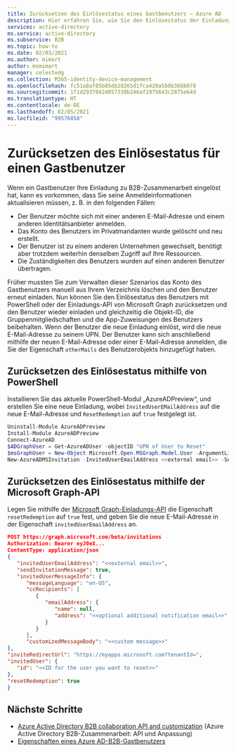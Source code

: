 ```yaml
---
title: Zurücksetzen des Einlösestatus eines Gastbenutzers – Azure AD
description: Hier erfahren Sie, wie Sie den Einlösestatus der Einladung für einen Azure Active Directory-B2B-Gastbenutzer in Azure AD External Identities zurücksetzen.
services: active-directory
ms.service: active-directory
ms.subservice: B2B
ms.topic: how-to
ms.date: 02/03/2021
ms.author: mimart
author: msmimart
manager: celestedg
ms.collection: M365-identity-device-management
ms.openlocfilehash: fc51a8af85b85db28265d1fca420a5b9b368b078
ms.sourcegitcommit: 1f1d29378424057338b246af1975643c2875e64d
ms.translationtype: HT
ms.contentlocale: de-DE
ms.lasthandoff: 02/05/2021
ms.locfileid: "99576858"
---
```

# <a name="reset-redemption-status-for-a-guest-user"></a>Zurücksetzen des Einlösestatus für einen Gastbenutzer

Wenn ein Gastbenutzer Ihre Einladung zu B2B-Zusammenarbeit eingelöst hat, kann es vorkommen, dass Sie seine Anmeldeinformationen aktualisieren müssen, z. B. in den folgenden Fällen:

- Der Benutzer möchte sich mit einer anderen E-Mail-Adresse und einem anderen Identitätsanbieter anmelden.
- Das Konto des Benutzers im Privatmandanten wurde gelöscht und neu erstellt.
- Der Benutzer ist zu einem anderen Unternehmen gewechselt, benötigt aber trotzdem weiterhin denselben Zugriff auf Ihre Ressourcen.
- Die Zuständigkeiten des Benutzers wurden auf einen anderen Benutzer übertragen.

Früher mussten Sie zum Verwalten dieser Szenarios das Konto des Gastbenutzers manuell aus Ihrem Verzeichnis löschen und den Benutzer erneut einladen. Nun können Sie den Einlösestatus des Benutzers mit PowerShell oder der Einladungs-API von Microsoft Graph zurücksetzen und den Benutzer wieder einladen und gleichzeitig die Objekt-ID, die Gruppenmitgliedschaften und die App-Zuweisungen des Benutzers beibehalten. Wenn der Benutzer die neue Einladung einlöst, wird die neue E-Mail-Adresse zu seinem UPN. Der Benutzer kann sich anschließend mithilfe der neuen E-Mail-Adresse oder einer E-Mail-Adresse anmelden, die Sie der Eigenschaft `otherMails` des Benutzerobjekts hinzugefügt haben.

## <a name="use-powershell-to-reset-redemption-status"></a>Zurücksetzen des Einlösestatus mithilfe von PowerShell

Installieren Sie das aktuelle PowerShell-Modul „AzureADPreview“, und erstellen Sie eine neue Einladung, wobei `InvitedUserEMailAddress` auf die neue E-Mail-Adresse und `ResetRedemption` auf `true` festgelegt ist.

```powershell  
Uninstall-Module AzureADPreview 
Install-Module AzureADPreview 
Connect-AzureAD 
$ADGraphUser = Get-AzureADUser -objectID "UPN of User to Reset"  
$msGraphUser = New-Object Microsoft.Open.MSGraph.Model.User -ArgumentList $ADGraphUser.ObjectId 
New-AzureADMSInvitation -InvitedUserEmailAddress <<external email>> -SendInvitationMessage $True -InviteRedirectUrl "http://myapps.microsoft.com" -InvitedUser $msGraphUser -ResetRedemption $True 
```

## <a name="use-microsoft-graph-api-to-reset-redemption-status"></a>Zurücksetzen des Einlösestatus mithilfe der Microsoft Graph-API

Legen Sie mithilfe der [Microsoft Graph-Einladungs-API](/graph/api/resources/invitation?view=graph-rest-1.0) die Eigenschaft `resetRedemption` auf `true` fest, und geben Sie die neue E-Mail-Adresse in der Eigenschaft `invitedUserEmailAddress` an.

```json
POST https://graph.microsoft.com/beta/invitations  
Authorization: Bearer eyJ0eX...  
ContentType: application/json  
{  
   "invitedUserEmailAddress": "<<external email>>",  
   "sendInvitationMessage": true,  
   "invitedUserMessageInfo": {  
      "messageLanguage": "en-US",  
      "ccRecipients": [  
         {  
            "emailAddress": {  
               "name": null,  
               "address": "<<optional additional notification email>>"  
            }  
         } 
      ],  
      "customizedMessageBody": "<<custom message>>"  
},  
"inviteRedirectUrl": "https://myapps.microsoft.com?tenantId=",  
"invitedUser": {  
   "id": "<<ID for the user you want to reset>>"  
}, 
"resetRedemption": true 
}
```

## <a name="next-steps"></a>Nächste Schritte

- [Azure Active Directory B2B collaboration API and customization](customize-invitation-api.md#powershell) (Azure Active Directory B2B-Zusammenarbeit: API und Anpassung)
- [Eigenschaften eines Azure AD-B2B-Gastbenutzers](user-properties.md)
